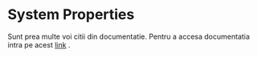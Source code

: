 # System Properties

Sunt prea multe voi citii din documentatie. Pentru a accesa documentatia intra pe acest  [link](https://kafka.apache.org/documentation/#systemproperties) .